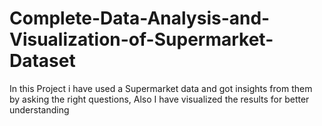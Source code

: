 # Complete-Data-Analysis-and-Visualization-of-Supermarket-Dataset
In this Project i have used a Supermarket data and got insights from them by asking the right questions, Also I have visualized the results for better understanding 
